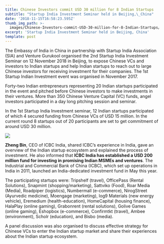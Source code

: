 ```yaml
---
title: Chinese Investors commit USD 30 million for 8 Indian Startups
subtitle: "Startup India Investment Seminar held in Beijing,\_China"
date: '2018-11-15T16:58:23.595Z'
thumb_img_path: >-
  images/Chinese-Investors-commit-USD-30-million-for-8-Indian-Startups/1*yTmIeYvMqmQjFteSB8_AxQ.jpeg
excerpt: 'Startup India Investment Seminar held in Beijing, China'
template: post
---
```

The Embassy of India in China in partnership with Startup India Association (SIA) and Venture Gurukool organised the 2nd Startup India Investment Seminar on 12 November 2018 in Beijing, to expose Chinese VCs and investors to Indian startups and help Indian startups to reach out to large Chinese investors for receiving investment for their companies. The 1st Startup Indian Investment event was organised in November 2017.

Forty-two Indian entrepreneurs representing 20 Indian startups participated in the event and pitched before Chinese investors to make investments in their ventures. More than 350 Chinese Venture Capital (VC) funds, angel investors participated in a day long pitching session and seminar.

In the 1st Startup India Investment seminar, 12 Indian startups participated of which 4 secured funding from Chinese VCs of USD 15 million. In the current round 8 startups out of 20 participants are set to get commitment of around USD 30 million.

![](/images/Chinese-Investors-commit-USD-30-million-for-8-Indian-Startups/1*yTmIeYvMqmQjFteSB8_AxQ.jpeg)

**Zheng Bin**, CEO of ICBC India, shared ICBC’s experience in India, gave an overview of the Indian startup ecosystem and explained the process of investment. He also informed that **ICBC India has established a USD 200 million fund for investing in promising Indian MSMEs and ventures**. The Industrial and Commercial Bank of China (ICBC), which set up operations in India in 2011, launched an India-dedicated investment fund in May this year.

The participating startups were: Tripshelf (travel), OfficePass (Rental Solutions), Snapmint (shopping/marketing), Sattviko (Food), Roar Media (Media), Roadpiper (logistics), Numbermall (e-commerce), NirogStreet (Ayurvedic medicine), Moengage (marketing), log9 Materials (new energy vehicle), Eremedium (health-education), HomeCapital (housing finance), HalaPlay (online gaming), Grabonrent (rental solutions), Golive Games (online gaming), Eshopbox (e-commerce), Confirmtkt (travel), Ambee (environment), Scholr (education), and Bisbo (media).

A panel discussion was also organised to discuss effective strategy for Chinese VCs to enter the Indian startup market and share their experiences about the Indian startup ecosystem.
